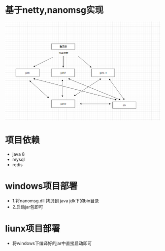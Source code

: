 # 基于netty,nanomsg实现


![server](https://github.com/mifeng135/netty_server/blob/master/server.png)


# 项目依赖
* java 8
* mysql
* redis


# windows项目部署
* 1.将nanomsg.dll 拷贝到 java jdk下的bin目录
* 2.启动jar包即可

# liunx项目部署
* 将windows下编译好的jar中直接启动即可










